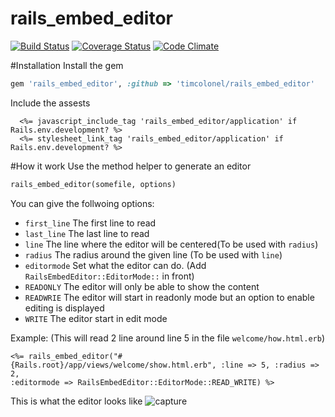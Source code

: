 rails_embed_editor
==================
[![Build Status](https://travis-ci.org/timcolonel/rails_embed_editor.svg?branch=master)](https://travis-ci.org/timcolonel/rails_embed_editor) [![Coverage Status](https://coveralls.io/repos/timcolonel/rails_embed_editor/badge.png?branch=master)](https://coveralls.io/r/timcolonel/rails_embed_editor?branch=master) [![Code Climate](https://codeclimate.com/github/timcolonel/rails_embed_editor.png)](https://codeclimate.com/github/timcolonel/rails_embed_editor)


#Installation
Install the gem
```ruby
gem 'rails_embed_editor', :github => 'timcolonel/rails_embed_editor'
```
Include the assests
```erb
  <%= javascript_include_tag 'rails_embed_editor/application' if Rails.env.development? %>
  <%= stylesheet_link_tag 'rails_embed_editor/application' if Rails.env.development? %>
```
#How it work
Use the method helper to generate an editor
```ruby
rails_embed_editor(somefile, options)
```

You can give the follwoing options:
* `first_line` The first line to read
* `last_line` The last line to read
* `line` The line where the editor will be centered(To be used with `radius`)
* `radius` The radius around the given line (To be used with `line`)
* `editormode` Set what the editor can do. (Add `RailsEmbedEditor::EditorMode::` in front)
 * `READONLY` The editor will only be able to show the content 
 * `READWRIE` The editor will start in readonly mode but an option to enable editing is displayed
 * `WRITE` The editor start in edit mode

Example: (This will read 2 line around line 5 in the file `welcome/how.html.erb`)
```erb  
<%= rails_embed_editor("#{Rails.root}/app/views/welcome/show.html.erb", :line => 5, :radius => 2, 
:editormode => RailsEmbedEditor::EditorMode::READ_WRITE) %>
```

This is what the editor looks like
![capture](https://f.cloud.github.com/assets/1031227/2528947/4a6d1588-b515-11e3-99f2-3d6a6627d8fe.PNG)



